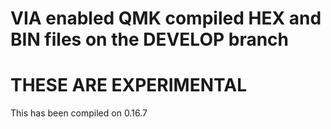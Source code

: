 # VIA enabled QMK compiled HEX and BIN files on the DEVELOP branch

# THESE ARE EXPERIMENTAL 

 This has been compiled on 0.16.7
